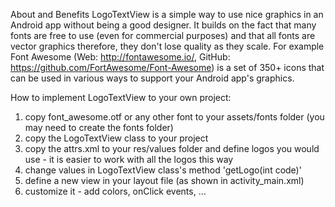 About and Benefits
LogoTextView is a simple way to use nice graphics in an Android app without being a good designer. 
It builds on the fact that many fonts are free to use (even for commercial purposes) and that all fonts are vector graphics therefore, they don't lose quality as they scale.
For example Font Awesome (Web: http://fontawesome.io/, GitHub: https://github.com/FortAwesome/Font-Awesome) is a set of 350+ icons that can be used in various ways to support your Android app's graphics.

How to implement LogoTextView to your own project:
1. copy font_awesome.otf or any other font to your assets/fonts folder (you may need to create the fonts folder)
2. copy the LogoTextView class to your project
3. copy the attrs.xml to your res/values folder and define logos you would use - it is easier to work with all the logos this way
4. change values in LogoTextView class's method 'getLogo(int code)'
5. define a new view in your layout file (as shown in activity_main.xml)
6. customize it - add colors, onClick events, ...

